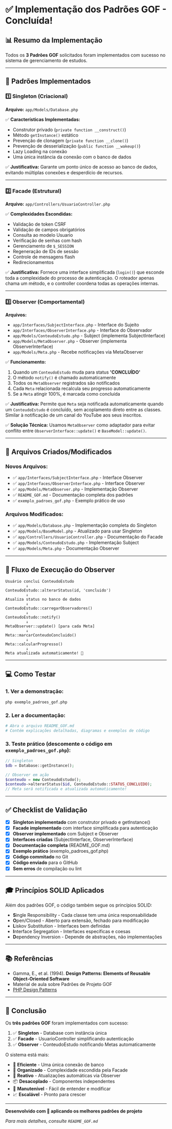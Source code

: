 # ✅ Implementação dos Padrões GOF - Concluída!

## 📊 Resumo da Implementação

Todos os **3 Padrões GOF** solicitados foram implementados com sucesso no sistema de gerenciamento de estudos.

---

## 🎯 Padrões Implementados

### 1️⃣ Singleton (Criacional)
**Arquivo:** `app/Models/Database.php`

✅ **Características Implementadas:**
- Construtor privado (`private function __construct()`)
- Método `getInstance()` estático
- Prevenção de clonagem (`private function __clone()`)
- Prevenção de desserialização (`public function __wakeup()`)
- Lazy Loading na conexão
- Uma única instância da conexão com o banco de dados

✅ **Justificativa:** Garante um ponto único de acesso ao banco de dados, evitando múltiplas conexões e desperdício de recursos.

---

### 2️⃣ Facade (Estrutural)
**Arquivo:** `app/Controllers/UsuarioController.php`

✅ **Complexidades Escondidas:**
- Validação de token CSRF
- Validação de campos obrigatórios
- Consulta ao modelo Usuario
- Verificação de senhas com hash
- Gerenciamento de `$_SESSION`
- Regeneração de IDs de sessão
- Controle de mensagens flash
- Redirecionamentos

✅ **Justificativa:** Fornece uma interface simplificada (`login()`) que esconde toda a complexidade do processo de autenticação. O roteador apenas chama um método, e o controller coordena todas as operações internas.

---

### 3️⃣ Observer (Comportamental)
**Arquivos:**
- `app/Interfaces/SubjectInterface.php` - Interface do Sujeito
- `app/Interfaces/ObserverInterface.php` - Interface do Observador
- `app/Models/ConteudoEstudo.php` - Subject (implementa SubjectInterface)
- `app/Models/MetaObserver.php` - Observer (implementa ObserverInterface)
- `app/Models/Meta.php` - Recebe notificações via MetaObserver

✅ **Funcionamento:**
1. Quando um `ConteudoEstudo` muda para status **'CONCLUÍDO'**
2. O método `notify()` é chamado automaticamente
3. Todos os `MetaObserver` registrados são notificados
4. Cada `Meta` relacionada recalcula seu progresso automaticamente
5. Se a `Meta` atingir 100%, é marcada como concluída

✅ **Justificativa:** Permite que `Meta` seja notificada automaticamente quando um `ConteudoEstudo` é concluído, sem acoplamento direto entre as classes. Similar à notificação de um canal do YouTube aos seus inscritos.

✅ **Solução Técnica:** Usamos `MetaObserver` como adaptador para evitar conflito entre `ObserverInterface::update()` e `BaseModel::update()`.

---

## 📁 Arquivos Criados/Modificados

### Novos Arquivos:
- ✅ `app/Interfaces/SubjectInterface.php` - Interface Observer
- ✅ `app/Interfaces/ObserverInterface.php` - Interface Observer
- ✅ `app/Models/MetaObserver.php` - Implementação Observer
- ✅ `README_GOF.md` - Documentação completa dos padrões
- ✅ `exemplo_padroes_gof.php` - Exemplo prático de uso

### Arquivos Modificados:
- ✅ `app/Models/Database.php` - Implementação completa do Singleton
- ✅ `app/Models/BaseModel.php` - Atualizado para usar Singleton
- ✅ `app/Controllers/UsuarioController.php` - Documentação do Facade
- ✅ `app/Models/ConteudoEstudo.php` - Implementação Subject
- ✅ `app/Models/Meta.php` - Documentação Observer

---

## 🔄 Fluxo de Execução do Observer

```
Usuário conclui ConteudoEstudo
         ↓
ConteudoEstudo::alterarStatus(id, 'concluido')
         ↓
Atualiza status no banco de dados
         ↓
ConteudoEstudo::carregarObservadores()
         ↓
ConteudoEstudo::notify()
         ↓
MetaObserver::update() [para cada Meta]
         ↓
Meta::marcarConteudoConcluido()
         ↓
Meta::calcularProgresso()
         ↓
Meta atualizada automaticamente! 🎉
```

---

## 💻 Como Testar

### 1. Ver a demonstração:
```bash
php exemplo_padroes_gof.php
```

### 2. Ler a documentação:
```bash
# Abra o arquivo README_GOF.md
# Contém explicações detalhadas, diagramas e exemplos de código
```

### 3. Teste prático (descomente o código em `exemplo_padroes_gof.php`):
```php
// Singleton
$db = Database::getInstance();

// Observer em ação
$conteudo = new ConteudoEstudo();
$conteudo->alterarStatus($id, ConteudoEstudo::STATUS_CONCLUIDO);
// Meta será notificada e atualizada automaticamente!
```

---

## ✅ Checklist de Validação

- [x] **Singleton implementado** com construtor privado e getInstance()
- [x] **Facade implementado** com interface simplificada para autenticação
- [x] **Observer implementado** com Subject e Observer
- [x] **Interfaces criadas** (SubjectInterface, ObserverInterface)
- [x] **Documentação completa** (README_GOF.md)
- [x] **Exemplo prático** (exemplo_padroes_gof.php)
- [x] **Código commitado** no Git
- [x] **Código enviado** para o GitHub
- [x] **Sem erros** de compilação ou lint

---

## 🎓 Princípios SOLID Aplicados

Além dos padrões GOF, o código também segue os princípios SOLID:

- **S**ingle Responsibility - Cada classe tem uma única responsabilidade
- **O**pen/Closed - Aberto para extensão, fechado para modificação
- **L**iskov Substitution - Interfaces bem definidas
- **I**nterface Segregation - Interfaces específicas e coesas
- **D**ependency Inversion - Depende de abstrações, não implementações

---

## 📚 Referências

- Gamma, E., et al. (1994). **Design Patterns: Elements of Reusable Object-Oriented Software**
- Material de aula sobre Padrões de Projeto GOF
- [PHP Design Patterns](https://refactoring.guru/design-patterns/php)

---

## 🎉 Conclusão

Os **três padrões GOF** foram implementados com sucesso:
1. ✅ **Singleton** - Database com instância única
2. ✅ **Facade** - UsuarioController simplificando autenticação
3. ✅ **Observer** - ConteudoEstudo notificando Metas automaticamente

O sistema está mais:
- 🚀 **Eficiente** - Uma única conexão de banco
- 🎯 **Organizado** - Complexidade escondida pela Facade
- 🔔 **Reativo** - Atualizações automáticas via Observer
- 📦 **Desacoplado** - Componentes independentes
- 🔧 **Manutenível** - Fácil de entender e modificar
- 📈 **Escalável** - Pronto para crescer

---

**Desenvolvido com 💙 aplicando os melhores padrões de projeto**

*Para mais detalhes, consulte `README_GOF.md`*
